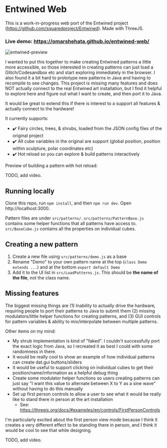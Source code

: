 # Entwined Web

This is a work-in-progress web port of the Entwined project (https://github.com/squaredproject/Entwined). Made with ThreeJS.

### Live demo: https://omarshehata.github.io/entwined-web/

![entwined-preview](https://user-images.githubusercontent.com/1711126/146686446-835e4be3-471d-4fdd-971f-3a9621a09ffa.gif)

I wanted to put this together to make creating Entwined patterns a little more accessible, so those interested in creating patterns can just load a Glitch/Codesandbox etc and start exploring immediately in the browser. I also found it a bit hard to prototype new patterns in Java and having to recompile to see changes. This project is missing many features and does NOT actually connect to the real Entwined art installation, but I find it helpful to explore here and figure out what I want to create, and then port it to Java.

It would be great to extend this if there is interest to a support all features & actually connect to the hardware!

It currently supports:

* ✔️ Fairy circles, trees, & shrubs, loaded from the JSON config files of the original project
* ✔️ All cube variables in the original are support (global position, position within sculpture, polar coordinates etc)
* ✔️ Hot reload so you can explore & build patterns interactively

Preview of building a pattern with hot reload:

TODO, add video.

## Running locally

Clone this repo, run `npm install`, and then `npm run dev`. Open http://localhost:3000. 

Pattern files are under `src/patterns/`. `src/patterns/PatternBase.js` contains some helper functions that all patterns have access to. `src/BaseCube.js` contains all the properties on individual cubes. 

## Creating a new pattern

1. Create a new file using `src/patterns/demo.js` as a base
2. Rename "Demo" to your own pattern name at the top (`class Demo extends ...`) and at the bottom `export default Demo`
3. Add it to the UI list in `src/LoadPatterns.js`. This should be **the name of the file**, not the class name.

## Missing features

The biggest missing things are (1) Inability to actually drive the hardware, requiring people to port their patterns to Java to submit them (2) missing modulators/little helper functions for creating patterns, and (3) GUI controls for pattern variables & ability to mix/interpolate between multiple patterns. 

Other items on my mind:

* My shrub implementation is kind of "faked". I couldn't successfully port the exact logic from Java, so I recreated it as best I could with some randomness in there.
* It would be really cool to show an example of how individual patterns can create dat.gui buttons/sliders 
* It would be useful to support clicking on individual cubes to get their position/name/information as a helpful debug thing
* Create some modulator helper functions so users creating patterns can just say "I want this value to alternate between X to Y as a sine wave" without having to do this manually
* Set up first person controls to allow a user to see what it would be really like to stand there in person at the art installation
  * See: https://threejs.org/docs/#examples/en/controls/FirstPersonControls 

I'm particularly excited about the first person view mode because I think it creates a very different effect to be standing there in person, and I think it would be cool to see that while designing.

TODO, add video.
